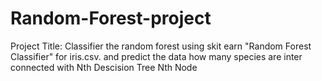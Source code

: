 # Random-Forest-project
Project Title: Classifier the random forest using skit earn  "Random Forest Classifier" for iris.csv. and predict the data how many species are inter connected with Nth Descision Tree Nth Node
